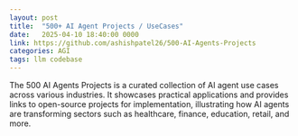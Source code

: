 ```yaml
---
layout: post
title:  "500+ AI Agent Projects / UseCases"
date:   2025-04-10 18:40:00 0000
link: https://github.com/ashishpatel26/500-AI-Agents-Projects
categories: AGI
tags: llm codebase
---
```


The 500 AI Agents Projects is a curated collection of AI agent use cases across various industries. It showcases practical applications and provides links to open-source projects for implementation, illustrating how AI agents are transforming sectors such as healthcare, finance, education, retail, and more.